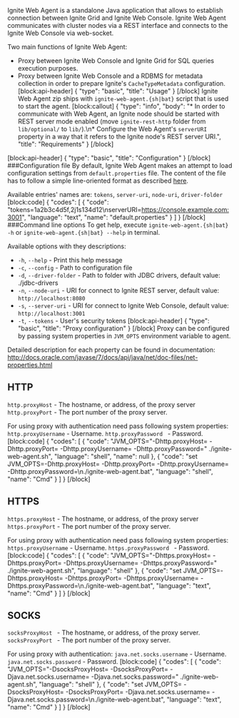 Ignite Web Agent is a standalone Java application that allows to establish connection between Ignite Grid and Ignite Web Console. Ignite Web Agent communicates with cluster nodes via a REST interface and connects to the Ignite Web Console via web-socket.

Two main functions of Ignite Web Agent:
* Proxy between Ignite Web Console and Ignite Grid for SQL queries execution purposes.
* Proxy between Ignite Web Console and a RDBMS for metadata collection in order to prepare Ignite's `CacheTypeMetadata` configuration.
[block:api-header]
{
  "type": "basic",
  "title": "Usage"
}
[/block]
Ignite Web Agent zip ships with `ignite-web-agent.{sh|bat}` script that is used to start the agent.
[block:callout]
{
  "type": "info",
  "body": "* In order to communicate with Web Agent, an Ignite node should be started with REST server mode enabled (move `ignite-rest-http` folder from `lib/optional/` to `lib/`).\n* Configure the Web Agent's `serverURI` property in a way that it refers to the Ignite node's REST server URI.",
  "title": "Requirements"
}
[/block]

[block:api-header]
{
  "type": "basic",
  "title": "Configuration"
}
[/block]
###Configuration file
By default, Ignite Web Agent makes an attempt to load configuration settings from `default.properties` file. The content of the file has to follow a simple line-oriented format as described [here](#http://docs.oracle.com/javase/7/docs/api/java/util/Properties.html).

Available entries' names are: `tokens`, `server-uri`, `node-uri`, `driver-folder`
[block:code]
{
  "codes": [
    {
      "code": "tokens=1a2b3c4d5f,2j1s134d12\nserverURI=https://console.example.com:3001",
      "language": "text",
      "name": "default.properties"
    }
  ]
}
[/block]
###Command line options
To get help, execute `ignite-web-agent.{sh|bat} -h` or  `ignite-web-agent.{sh|bat} --help` in terminal.

Available options with they descriptions:
* `-h`, `--help` - Print this help message
* `-c`, `--config` - Path to configuration file
* `-d`, `--driver-folder` - Path to folder with JDBC drivers, default value: ./jdbc-drivers
* `-n`, `--node-uri` - URI for connect to Ignite REST server, default value: `http://localhost:8080`
* `-s`, `--server-uri` - URI for connect to Ignite Web Console, default value: `http://localhost:3001`
* `-t`, `--tokens` - User's security tokens
[block:api-header]
{
  "type": "basic",
  "title": "Proxy configuration"
}
[/block]
Proxy can be configured by passing system properties in `JVM_OPTS` environment variable to agent.

Detailed description for each property can be found in documentation: http://docs.oracle.com/javase/7/docs/api/java/net/doc-files/net-properties.html

## HTTP
`http.proxyHost` - The hostname, or address, of the proxy server 
`http.proxyPort` - The port number of the proxy server.

For using proxy with authentication need pass following system properties:
`http.proxyUsername` - Username.
`http.proxyPassword ` - Password.
[block:code]
{
  "codes": [
    {
      "code": "JVM_OPTS=\"-Dhttp.proxyHost=<proxy-hostname> -Dhttp.proxyPort=<proxy-port> -Dhttp.proxyUsername=<proxy-username> -Dhttp.proxyPassword=<proxy-password>\" ./ignite-web-agent.sh",
      "language": "shell",
      "name": null
    },
    {
      "code": "set JVM_OPTS=-Dhttp.proxyHost=<proxy-hostname> -Dhttp.proxyPort=<proxy-port> -Dhttp.proxyUsername=<proxy-username> -Dhttp.proxyPassword=<proxy-password>\n./ignite-web-agent.bat",
      "language": "shell",
      "name": "Cmd"
    }
  ]
}
[/block]
## HTTPS
`https.proxyHost` - The hostname, or address, of the proxy server 
`https.proxyPort` - The port number of the proxy server.

For using proxy with authentication need pass following system properties:
`https.proxyUsername` - Username.
`https.proxyPassword ` - Password.
[block:code]
{
  "codes": [
    {
      "code": "JVM_OPTS=\"-Dhttps.proxyHost=<proxy-hostname> -Dhttps.proxyPort=<proxy-port> -Dhttps.proxyUsername=<proxy-username> -Dhttps.proxyPassword=<proxy-password>\" ./ignite-web-agent.sh",
      "language": "shell"
    },
    {
      "code": "set JVM_OPTS=-Dhttps.proxyHost=<proxy-hostname> -Dhttps.proxyPort=<proxy-port> -Dhttps.proxyUsername=<proxy-username> -Dhttps.proxyPassword=<proxy-password>\n./ignite-web-agent.bat",
      "language": "text",
      "name": "Cmd"
    }
  ]
}
[/block]
## SOCKS
`socksProxyHost ` - The hostname, or address, of the proxy server.
`socksProxyPort ` - The port number of the proxy server.

For using proxy with authentication:
`java.net.socks.username` - Username.
`java.net.socks.password` - Password.
[block:code]
{
  "codes": [
    {
      "code": "JVM_OPTS=\"-DsocksProxyHost=<proxy-hostname> -DsocksProxyPort=<proxy-port> -Djava.net.socks.username=<proxy-username> -Djava.net.socks.password=<proxy-password>\" ./ignite-web-agent.sh",
      "language": "shell"
    },
    {
      "code": "set JVM_OPTS= -DsocksProxyHost=<proxy-hostname> -DsocksProxyPort=<proxy-port> -Djava.net.socks.username=<proxy-username> -Djava.net.socks.password=<proxy-password>\n./ignite-web-agent.bat",
      "language": "text",
      "name": "Cmd"
    }
  ]
}
[/block]
